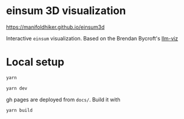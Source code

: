 # einsum 3D visualization

https://manifoldhiker.github.io/einsum3d

Interactive `einsum` visualization. Based on the Brendan Bycroft's [llm-viz](https://github.com/bbycroft/llm-viz)


# Local setup


```bash
yarn

yarn dev
```

gh pages are deployed from `docs/`. Build it with

```bash
yarn build
```


